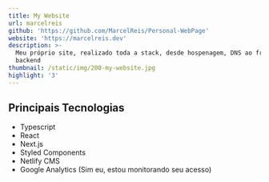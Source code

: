 ```yaml
---
title: My Website
url: marcelreis
github: 'https://github.com/MarcelReis/Personal-WebPage'
website: 'https://marcelreis.dev'
description: >-
  Meu próprio site, realizado toda a stack, desde hospenagem, DNS ao front e
  backend
thumbnail: /static/img/200-my-website.jpg
highlight: '3'
---
```

## Principais Tecnologias
* Typescript
* React
* Next.js
* Styled Components
* Netlify CMS
* Google Analytics (Sim eu, estou monitorando seu acesso)
